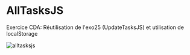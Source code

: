 # AllTasksJS
Exercice CDA: Réutilisation de l'exo25 (UpdateTasksJS) et utilisation de localStorage

![alltasksjs](https://github.com/Camille-Durand/CoursJS/assets/75265358/62b44837-0992-4102-bfee-356f1300676a)
